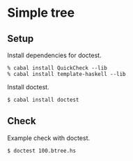 # Simple tree

## Setup

Install dependencies for doctest.
```
% cabal install QuickCheck --lib
% cabal install template-haskell --lib
```

Install doctest.
```
$ cabal install doctest
```

## Check

Example check with doctest.
```
$ doctest 100.btree.hs
```
